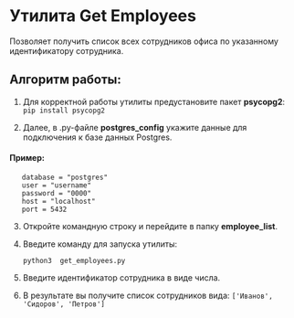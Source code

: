 # Утилита Get Employees
Позволяет получить список всех сотрудников офиса по указанному идентификатору сотрудника.

## Алгоритм работы:
1. Для корректной работы утилиты предустановите пакет **psycopg2**:
    `pip install psycopg2`

   
2. Далее, в .py-файле **postgres_config** укажите данные для подключения к базе данных Postgres.

#### Пример:
       database = "postgres"
       user = "username"
       password = "0000"
       host = "localhost"
       port = 5432

3. Откройте командную строку и перейдите в папку **employee_list**.


4. Введите команду для запуска утилиты:

    `python3  get_employees.py`

5. Введите идентификатор сотрудника в виде числа.


6. В результате вы получите список сотрудников вида:
        `['Иванов', 'Сидоров', 'Петров']`
